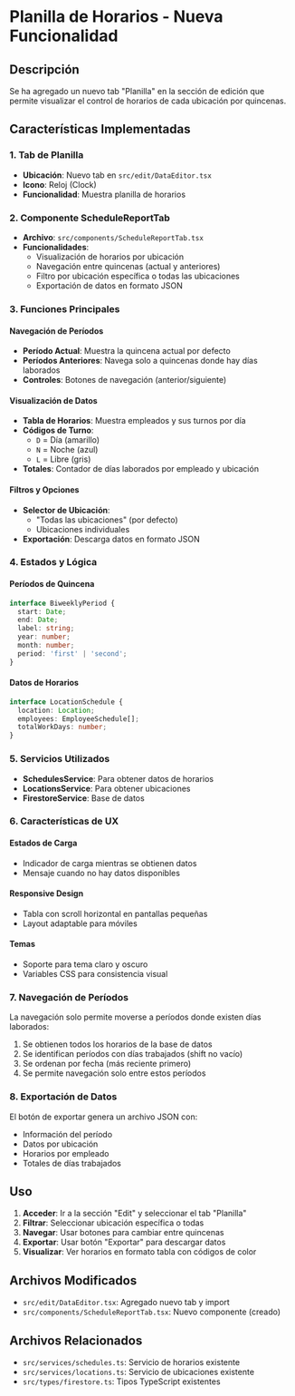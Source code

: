 # Planilla de Horarios - Nueva Funcionalidad

## Descripción
Se ha agregado un nuevo tab "Planilla" en la sección de edición que permite visualizar el control de horarios de cada ubicación por quincenas.

## Características Implementadas

### 1. Tab de Planilla
- **Ubicación**: Nuevo tab en `src/edit/DataEditor.tsx`
- **Icono**: Reloj (Clock)
- **Funcionalidad**: Muestra planilla de horarios

### 2. Componente ScheduleReportTab
- **Archivo**: `src/components/ScheduleReportTab.tsx`
- **Funcionalidades**:
  - Visualización de horarios por ubicación
  - Navegación entre quincenas (actual y anteriores)
  - Filtro por ubicación específica o todas las ubicaciones
  - Exportación de datos en formato JSON

### 3. Funciones Principales

#### Navegación de Períodos
- **Período Actual**: Muestra la quincena actual por defecto
- **Períodos Anteriores**: Navega solo a quincenas donde hay días laborados
- **Controles**: Botones de navegación (anterior/siguiente)

#### Visualización de Datos
- **Tabla de Horarios**: Muestra empleados y sus turnos por día
- **Códigos de Turno**:
  - `D` = Día (amarillo)
  - `N` = Noche (azul)
  - `L` = Libre (gris)
- **Totales**: Contador de días laborados por empleado y ubicación

#### Filtros y Opciones
- **Selector de Ubicación**: 
  - "Todas las ubicaciones" (por defecto)
  - Ubicaciones individuales
- **Exportación**: Descarga datos en formato JSON

### 4. Estados y Lógica

#### Períodos de Quincena
```typescript
interface BiweeklyPeriod {
  start: Date;
  end: Date;
  label: string;
  year: number;
  month: number;
  period: 'first' | 'second';
}
```

#### Datos de Horarios
```typescript
interface LocationSchedule {
  location: Location;
  employees: EmployeeSchedule[];
  totalWorkDays: number;
}
```

### 5. Servicios Utilizados
- **SchedulesService**: Para obtener datos de horarios
- **LocationsService**: Para obtener ubicaciones
- **FirestoreService**: Base de datos

### 6. Características de UX

#### Estados de Carga
- Indicador de carga mientras se obtienen datos
- Mensaje cuando no hay datos disponibles

#### Responsive Design
- Tabla con scroll horizontal en pantallas pequeñas
- Layout adaptable para móviles

#### Temas
- Soporte para tema claro y oscuro
- Variables CSS para consistencia visual

### 7. Navegación de Períodos

La navegación solo permite moverse a períodos donde existen días laborados:
1. Se obtienen todos los horarios de la base de datos
2. Se identifican períodos con días trabajados (shift no vacío)
3. Se ordenan por fecha (más reciente primero)
4. Se permite navegación solo entre estos períodos

### 8. Exportación de Datos

El botón de exportar genera un archivo JSON con:
- Información del período
- Datos por ubicación
- Horarios por empleado
- Totales de días trabajados

## Uso

1. **Acceder**: Ir a la sección "Edit" y seleccionar el tab "Planilla"
2. **Filtrar**: Seleccionar ubicación específica o todas
3. **Navegar**: Usar botones para cambiar entre quincenas
4. **Exportar**: Usar botón "Exportar" para descargar datos
5. **Visualizar**: Ver horarios en formato tabla con códigos de color

## Archivos Modificados

- `src/edit/DataEditor.tsx`: Agregado nuevo tab y import
- `src/components/ScheduleReportTab.tsx`: Nuevo componente (creado)

## Archivos Relacionados

- `src/services/schedules.ts`: Servicio de horarios existente
- `src/services/locations.ts`: Servicio de ubicaciones existente
- `src/types/firestore.ts`: Tipos TypeScript existentes
